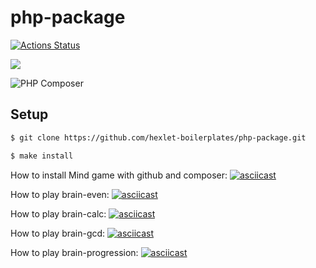 # php-package

[![Actions Status](https://github.com/AVFfromSPb/php-project-lvl1/workflows/hexlet-check/badge.svg)](https://github.com/AVFfromSPb/php-project-lvl1/actions)

<a href="https://codeclimate.com/github/AVFfromSPb/php-project-lvl1/maintainability"><img src="https://api.codeclimate.com/v1/badges/788b204b5094ea25c016/maintainability" /></a>

![PHP Composer](https://github.com/AVFfromSPb/php-project-lvl1/workflows/PHP%20Composer/badge.svg?branch=main)

## Setup

```sh
$ git clone https://github.com/hexlet-boilerplates/php-package.git

$ make install
```

How to install Mind game with github and composer:
[![asciicast](https://asciinema.org/a/dnLthgQ4PMh3qduAh7L29t4AB.svg)](https://asciinema.org/a/dnLthgQ4PMh3qduAh7L29t4AB)

How to play brain-even:
[![asciicast](https://asciinema.org/a/fQn2OVpx7YnNnvDMvZ8ohZHvu.svg)](https://asciinema.org/a/fQn2OVpx7YnNnvDMvZ8ohZHvu)

How to play brain-calc:
[![asciicast](https://asciinema.org/a/q0EIiVfjuIfiWEIS7J11KFMEc.svg)](https://asciinema.org/a/q0EIiVfjuIfiWEIS7J11KFMEc)

How to play brain-gcd:
[![asciicast](https://asciinema.org/a/zWb0LLnkNnJMKitujXfThnlO1.svg)](https://asciinema.org/a/zWb0LLnkNnJMKitujXfThnlO1)

How to play brain-progression:
[![asciicast](https://asciinema.org/a/Dnn1CGfvq57bZKKFXEBBaCaqK.svg)](https://asciinema.org/a/Dnn1CGfvq57bZKKFXEBBaCaqK)

